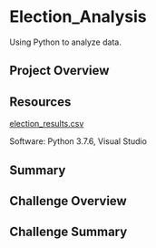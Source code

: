 # Election_Analysis
Using Python to analyze data.

## Project Overview

## Resources
[election_results.csv](https://github.com/WalterMarikwa/Election_Analysis/blob/main/Resources/election_results.csv)

Software: Python 3.7.6, Visual Studio

## Summary

## Challenge Overview

## Challenge Summary

